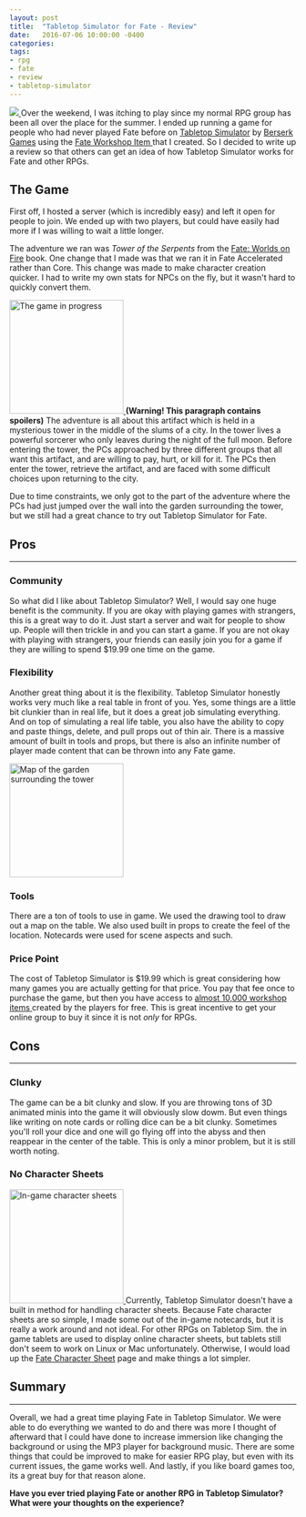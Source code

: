 ```yaml
---
layout: post
title:  "Tabletop Simulator for Fate - Review"
date:   2016-07-06 10:00:00 -0400 
categories: 
tags: 
- rpg
- fate
- review
- tabletop-simulator
---
```


[<img src="http://berserk-games.com/new/wp-content/uploads/2015/02/TTS-Trans350.png" class="right" />
](http://berserk-games.com/tabletop-simulator/)
Over the weekend, I was itching to play since my normal RPG group has been all over
the place for the summer. I ended up running a game for people who had never played 
Fate before on [Tabletop Simulator](http://berserk-games.com/tabletop-simulator/) by 
[Berserk Games](http://berserk-games.com/) using the [Fate Workshop Item
](http://steamcommunity.com/sharedfiles/filedetails/?id=599419364&searchtext=fate) 
that I created. So I decided to write up a review so that others can get an idea of
how Tabletop Simulator works for Fate and other RPGs.<!--more-->

## The Game

First off, I hosted a server (which is incredibly easy) and left it open for people
to join. We ended up with two players, but could have easily had more if I was willing
to wait a little longer. 

The adventure we ran was *Tower of the Serpents* from the 
[Fate: Worlds on Fire](http://www.evilhat.com/home/fate-worlds-volume-one-worlds-on-fire/)
book. One change that I made was that we ran it in Fate Accelerated rather than Core.
This change was made to make character creation quicker. I had to write my own stats 
for NPCs on the fly, but it wasn't hard to quickly convert them.

[<img src="{{site.baseurl}}/images/tabletop-sim-2.png" width="200" class="left" 
alt="The game in progress" />
]({{site.baseurl}}/images/tabletop-sim-2.png)
**(Warning! This paragraph contains spoilers)** The adventure is all about this artifact 
which is held in a mysterious tower in the middle of the slums of a city. In the tower
lives a powerful sorcerer who only leaves during the night of the full moon. Before 
entering the tower, the PCs approached by three different groups that all want this 
artifact, and are willing to pay, hurt, or kill for it. The PCs then enter the tower,
retrieve the artifact, and are faced with some difficult choices upon returning to the
city.

Due to time constraints, we only got to the part of the adventure where the PCs had
just jumped over the wall into the garden surrounding the tower, but we still had a 
great chance to try out Tabletop Simulator for Fate.

## Pros
---

### Community

So what did I like about Tabletop Simulator? Well, I would say one huge benefit is 
the community. If you are okay with playing games with strangers, this is a great 
way to do it. Just start a server and wait for people to show up. People will then 
trickle in and you can start a game. If you are not okay with playing with strangers,
your friends can easily join you for a game if they are willing to spend $19.99 one 
time on the game.

### Flexibility

Another great thing about it is the flexibility. Tabletop Simulator honestly works
very much like a real table in front of you. Yes, some things are a little bit 
clunkier than in real life, but it does a great job simulating everything. And on 
top of simulating a real life table, you also have the ability to copy and paste 
things, delete, and pull props out of thin air. There is a massive amount of built
in tools and props, but there is also an infinite number of player made content that
can be thrown into any Fate game.

[<img src="{{site.baseurl}}/images/tabletop-sim-1.png" width="200" class="right" 
alt="Map of the garden surrounding the tower" />
]({{site.baseurl}}/images/tabletop-sim-1.png)

### Tools

There are a ton of tools to use in game. We used the drawing tool to draw out a map
on the table. We also used built in props to create the feel of the location. 
Notecards were used for scene aspects and such. 

### Price Point

The cost of Tabletop Simulator is $19.99 which is great considering how many games
you are actually getting for that price. You pay that fee once to purchase the game,
but then you have access to [almost 10,000 workshop items
](http://steamcommunity.com/workshop/browse/?appid=286160&browsesort=trend&section=readytouseitems&actualsort=trend&p=1&days=7) 
created by the players for free. This is great incentive to get your online group to buy it
since it is not *only* for RPGs.

## Cons
---

### Clunky

The game can be a bit clunky and slow. If you are throwing tons of 3D animated minis
into the game it will obviously slow dowm. But even things like writing on note cards
or rolling dice can be a bit clunky. Sometimes you'll roll your dice and one will go
flying off into the abyss and then reappear in the center of the table. This is only
a minor problem, but it is still worth noting.

### No Character Sheets


[<img src="http://images.akamai.steamusercontent.com/ugc/365156556363283217/3570274E13ABBC88423D83362036663A6E356E6B/" 
width="200" class="left" alt="In-game character sheets" />
](http://images.akamai.steamusercontent.com/ugc/365156556363283217/3570274E13ABBC88423D83362036663A6E356E6B/)
Currently, Tabletop Simulator doesn't have a built in method for handling character
sheets. Because Fate character sheets are so simple, I made some out of the in-game
notecards, but it is really a work around and not ideal. For other RPGs on Tabletop
Sim. the in game tablets are used to display online character sheets, but tablets 
still don't seem to work on Linux or Mac unfortunately. Otherwise, I would load up
the [Fate Character Sheet](http://nathanhare.net/rpg/fatecore/) page and make things 
a lot simpler.

## Summary
---

Overall, we had a great time playing Fate in Tabletop Simulator. We were able to do 
everything we wanted to do and there was more I thought of afterward that I could 
have done to increase immersion like changing the background or using the MP3 
player for background music. There are some things that could be improved to make
for easier RPG play, but even with its current issues, the game works well. And 
lastly, if you like board games too, its a great buy for that reason alone.

**Have you ever tried playing Fate or another RPG in Tabletop Simulator? What were
your thoughts on the experience?**
